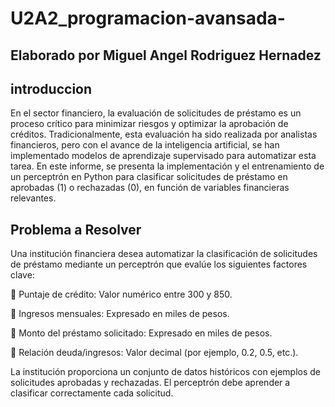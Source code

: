 # U2A2_programacion-avansada-
## Elaborado por Miguel Angel Rodriguez Hernadez
## introduccion 
En el sector financiero, la evaluación de solicitudes de préstamo es un proceso 
crítico para minimizar riesgos y optimizar la aprobación de créditos. 
Tradicionalmente, esta evaluación ha sido realizada por analistas financieros, pero 
con el avance de la inteligencia artificial, se han implementado modelos de 
aprendizaje supervisado para automatizar esta tarea. En este informe, se presenta 
la implementación y el entrenamiento de un perceptrón en Python para clasificar 
solicitudes de préstamo en aprobadas (1) o rechazadas (0), en función de variables 
financieras relevantes. 

## Problema a Resolver 
Una institución financiera desea automatizar la clasificación de solicitudes de 
préstamo mediante un perceptrón que evalúe los siguientes factores clave: 

 Puntaje de crédito: Valor numérico entre 300 y 850. 

 Ingresos mensuales: Expresado en miles de pesos. 

 Monto del préstamo solicitado: Expresado en miles de pesos. 

 Relación deuda/ingresos: Valor decimal (por ejemplo, 0.2, 0.5, etc.). 

La institución proporciona un conjunto de datos históricos con ejemplos de 
solicitudes aprobadas y rechazadas. El perceptrón debe aprender a clasificar 
correctamente cada solicitud.
